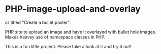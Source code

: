 # PHP-image-upload-and-overlay
or titled "Create a bullet poster".

PHP site to upload an image and have it overlayed with bullet hole images.
Makes heavey use of namespace classes in PHP.

This is a fun little project. Please take a look at it and try it out!
